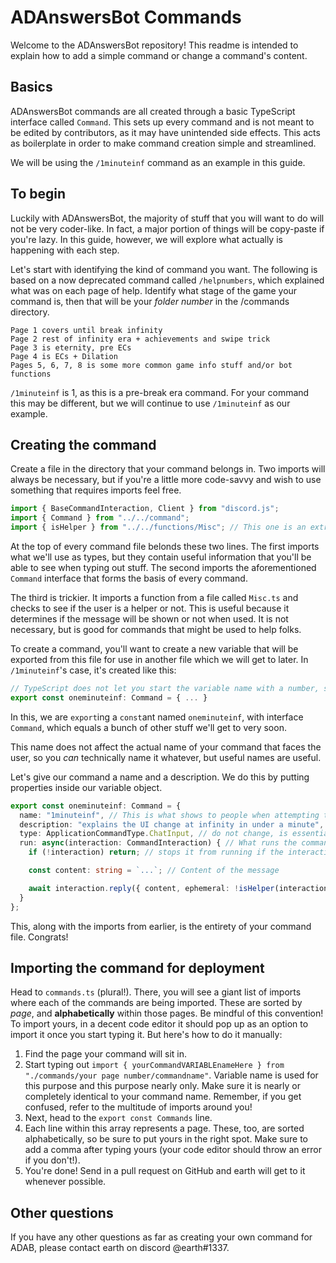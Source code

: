# ADAnswersBot Commands
Welcome to the ADAnswersBot repository! This readme is intended to explain how to add a simple command or change a command's content.

## Basics
ADAnswersBot commands are all created through a basic TypeScript interface called `Command`. This sets up every command and is not meant to be edited by contributors, as it may have unintended side effects. This acts as boilerplate in order to make command creation simple and streamlined.

We will be using the `/1minuteinf` command as an example in this guide.

## To begin
Luckily with ADAnswersBot, the majority of stuff that you will want to do will not be very coder-like. In fact, a major portion of things will be copy-paste if you're lazy. In this guide, however, we will explore what actually is happening with each step.

Let's start with identifying the kind of command you want. The following is based on a now deprecated command called `/helpnumbers`, which explained what was on each page of help. Identify what stage of the game your command is, then that will be your *folder number* in the /commands directory.
```
Page 1 covers until break infinity
Page 2 rest of infinity era + achievements and swipe trick
Page 3 is eternity, pre ECs
Page 4 is ECs + Dilation
Pages 5, 6, 7, 8 is some more common game info stuff and/or bot functions
```

`/1minuteinf` is 1, as this is a pre-break era command. For your command this may be different, but we will continue to use `/1minuteinf` as our example.

## Creating the command
Create a file in the directory that your command belongs in. Two imports will always be necessary, but if you're a little more code-savvy and wish to use something that requires imports feel free.

```ts
import { BaseCommandInteraction, Client } from "discord.js";
import { Command } from "../../command";
import { isHelper } from "../../functions/Misc"; // This one is an extra which I will explain later
```

At the top of every command file belonds these two lines. The first imports what we'll use as types, but they contain useful information that you'll be able to see when typing out stuff. The second imports the aforementioned `Command` interface that forms the basis of every command. 

The third is trickier. It imports a function from a file called `Misc.ts` and checks to see if the user is a helper or not. This is useful because it determines if the message will be shown or not when used. It is not necessary, but is good for commands that might be used to help folks.

To create a command, you'll want to create a new variable that will be exported from this file for use in another file which we will get to later. In `/1minuteinf`'s case, it's created like this:

```ts
// TypeScript does not let you start the variable name with a number, so you'll have to expand it if you have a number.
export const oneminuteinf: Command = { ... }
```

In this, we are `export`ing a `const`ant named `oneminuteinf`, with interface `Command`, which equals a bunch of other stuff we'll get to very soon. 

This name does not affect the actual name of your command that faces the user, so you *can* technically name it whatever, but useful names are useful.

Let's give our command a name and a description. We do this by putting properties inside our variable object.

```ts
export const oneminuteinf: Command = {
  name: "1minuteinf", // This is what shows to people when attempting to use the slash command
  description: "explains the UI change at infinity in under a minute", // Shown to people in /help
  type: ApplicationCommandType.ChatInput, // do not change, is essential for creating the command on my end,
  run: async(interaction: CommandInteraction) { // What runs the command. In here is where we can change the content of the message sent when using the command.
    if (!interaction) return; // stops it from running if the interaction is undefined (happens sometimes on spotty wifi)

    const content: string = `...`; // Content of the message

    await interaction.reply({ content, ephemeral: !isHelper(interaction) }); // how the message is sent
  }
};
```

This, along with the imports from earlier, is the entirety of your command file. Congrats!

## Importing the command for deployment
Head to `commands.ts` (plural!). There, you will see a giant list of imports where each of the commands are being imported. These are sorted by *page*, and **alphabetically** within those pages. Be mindful of this convention! To import yours, in a decent code editor it should pop up as an option to import it once you start typing it. But here's how to do it manually:

1. Find the page your command will sit in.
2. Start typing out `import { yourCommandVARIABLEnameHere } from "./commands/your page number/commandname"`. Variable name is used for this purpose and this purpose nearly only. Make sure it is nearly or completely identical to your command name. Remember, if you get confused, refer to the multitude of imports around you!
3. Next, head to the `export const Commands` line.
4. Each line within this array represents a page. These, too, are sorted alphabetically, so be sure to put yours in the right spot. Make sure to add a comma after typing yours (your code editor should throw an error if you don't!).
5. You're done! Send in a pull request on GitHub and earth will get to it whenever possible.

## Other questions
If you have any other questions as far as creating your own command for ADAB, please contact earth on discord @earth#1337.